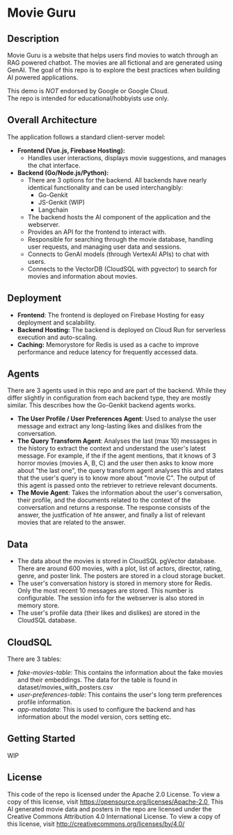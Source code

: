 # Movie Guru

## Description

Movie Guru is a website that helps users find movies to watch through an RAG powered chatbot. The movies are all fictional and are generated using GenAI. 
The goal of this repo is to explore the best practices when building AI powered applications.

This demo is *NOT* endorsed by Google or Google Cloud.  
The repo is intended for educational/hobbyists use only.

## Overall Architecture

The application follows a standard client-server model:

* **Frontend (Vue.js, Firebase Hosting):**
    * Handles user interactions, displays movie suggestions, and manages the chat interface.
* **Backend (Go/Node.js/Python):**
    * There are 3 options for the backend. All backends have nearly identical functionality and can be used interchangibly:
        * Go-Genkit
        * JS-Genkit (WIP)
        * Langchain
    * The backend hosts the AI component of the application and the webserver.
    * Provides an API for the frontend to interact with.
    * Responsible for searching through the movie database, handling user requests, and managing user data and sessions.
    * Connects to GenAI models (through VertexAI APIs) to chat with users.
    * Connects to the VectorDB (CloudSQL with pgvector) to search for movies and information about movies.

## Deployment
* **Frontend**: The frontend is deployed on Firebase Hosting for easy deployment and scalability.
* **Backend Hosting:** The backend is deployed on Cloud Run for serverless execution and auto-scaling.
* **Caching:** Memorystore for Redis is used as a cache to improve performance and reduce latency for frequently accessed data.

## Agents
There are 3 agents used in this repo and are part of the backend. While they differ slightly in configuration from each backend type, they are mostly similar. 
This describes how the Go-Genkit backend agents works.
* **The User Profile / User Preferences Agent**: Used to analyse the user message and extract any long-lasting likes and dislikes from the conversation. 
* **The Query Transform Agent**: Analyses the last (max 10) messages in the history to extract the context and understand the user's latest message. For example, if the if the agent mentions, that it knows of 3 horror movies (movies A, B, C) and the user then asks to know more about "the last one", the query transform agent analyses this and states that the user's query is to know more about "movie C". The output of this agent is passed onto the retriever to retrieve relevant documents.
* **The Movie Agent**: Takes the information about the user's conversation, their profile, and the documents related to the context of the conversation and returns a response. The response consists of the answer, the justfication of hte answer, and finally a list of relevant movies that are related to the answer.


## Data
* The data about the movies is stored in CloudSQL pgVector database. There are around 600 movies, with a plot, list of actors, director, rating, genre, and poster link. The posters are stored in a cloud storage bucket.
* The user's conversation history is stored in memory store for Redis. Only the most recent 10 messages are stored. This number is configurable. The session info for the webserver is also stored in memory store.
* The user's profile data (their likes and dislikes) are stored in the CloudSQL database.

## CloudSQL
There are 3 tables:
* *fake-movies-table*: This contains the information about the fake movies and their embeddings. The data for the table is found in dataset/movies_with_posters.csv
* *user-preferences-table*: This contains the user's long term preferences profile information. 
* *app-metadata*: This is used to configure the backend and has information about the model version, cors setting etc.


## Getting Started
WIP

## License

This code of the repo is licensed under the Apache 2.0 License. To view a copy of this license, visit https://opensource.org/licenses/Apache-2.0 
This AI generated movie data and posters in the repo are licensed under the Creative Commons Attribution 4.0 International License. To view a copy of this license, visit http://creativecommons.org/licenses/by/4.0/   

